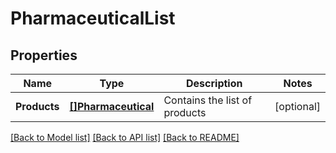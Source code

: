 # PharmaceuticalList

## Properties
Name | Type | Description | Notes
------------ | ------------- | ------------- | -------------
**Products** | [**[]Pharmaceutical**](Pharmaceutical.md) | Contains the list of products | [optional] 

[[Back to Model list]](../README.md#documentation-for-models) [[Back to API list]](../README.md#documentation-for-api-endpoints) [[Back to README]](../README.md)


